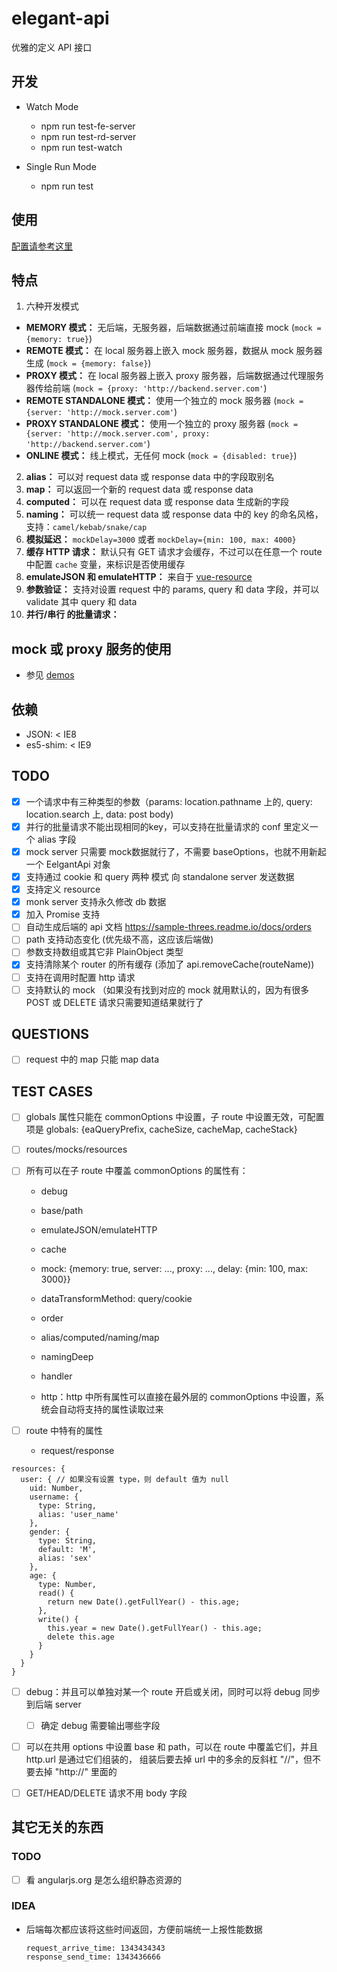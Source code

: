 # elegant-api

优雅的定义 API 接口

## 开发

* Watch Mode

  - npm run test-fe-server
  - npm run test-rd-server
  - npm run test-watch

* Single Run Mode

  - npm run test

## 使用

[配置请参考这里](./src/defaultHttpOptions.jsx)

## 特点

1. 六种开发模式
  * **MEMORY 模式：** 无后端，无服务器，后端数据通过前端直接 mock (`mock = {memory: true}`)
  * **REMOTE 模式：** 在 local 服务器上嵌入 mock 服务器，数据从 mock 服务器生成 (`mock = {memory: false}`)
  * **PROXY  模式：** 在 local 服务器上嵌入 proxy 服务器，后端数据通过代理服务器传给前端 (`mock = {proxy: 'http://backend.server.com'`)
  * **REMOTE STANDALONE 模式：** 使用一个独立的 mock 服务器 (`mock = {server: 'http://mock.server.com'`)
  * **PROXY  STANDALONE 模式：** 使用一个独立的 proxy 服务器 (`mock = {server: 'http://mock.server.com', proxy: 'http://backend.server.com'`)
  * **ONLINE 模式：** 线上模式，无任何 mock (`mock = {disabled: true}`)
2. **alias：** 可以对 request data 或 response data 中的字段取别名
3. **map：** 可以返回一个新的 request data 或 response data
4. **computed：** 可以在 request data 或 response data 生成新的字段
5. **naming：** 可以统一 request data 或 response data 中的 key 的命名风格，支持：`camel/kebab/snake/cap`
6. **模拟延迟：** `mockDelay=3000` 或者 `mockDelay={min: 100, max: 4000}`
7. **缓存 HTTP 请求：** 默认只有 GET 请求才会缓存，不过可以在任意一个 route 中配置 `cache` 变量，来标识是否使用缓存
8. **emulateJSON 和 emulateHTTP：** 来自于 [vue-resource](https://github.com/vuejs/vue-resource/tree/0.5.1#options)
9. **参数验证：** 支持对设置 request 中的 params, query 和 data 字段，并可以 validate 其中 query 和 data
10. **并行/串行 的批量请求：** 


## mock 或 proxy 服务的使用

* 参见 [demos](./demos/pages/)

## 依赖

* JSON: < IE8
* es5-shim: < IE9


## TODO

* [x] 一个请求中有三种类型的参数（params: location.pathname 上的, query: location.search 上, data: post body)
* [x] 并行的批量请求不能出现相同的key，可以支持在批量请求的 conf 里定义一个 alias 字段
* [x] mock server 只需要 mock数据就行了，不需要 baseOptions，也就不用新起一个 EelgantApi 对象
* [x] 支持通过 cookie 和 query 两种 模式 向 standalone server 发送数据
* [x] 支持定义 resource 
* [x] monk server 支持永久修改 db 数据
* [x] 加入 Promise 支持
* [ ] 自动生成后端的 api 文档 https://sample-threes.readme.io/docs/orders
* [ ] path 支持动态变化 (优先级不高，这应该后端做)
* [ ] 参数支持数组或其它非 PlainObject 类型
* [x] 支持清除某个 router 的所有缓存 (添加了 api.removeCache(routeName))
* [ ] 支持在调用时配置 http 请求
* [ ] 支持默认的 mock （如果没有找到对应的 mock 就用默认的，因为有很多 POST 或 DELETE 请求只需要知道结果就行了

## QUESTIONS
* [ ] request 中的 map 只能 map data

## TEST CASES

* [ ] globals 属性只能在 commonOptions 中设置，子 route 中设置无效，可配置项是 
      globals: {eaQueryPrefix, cacheSize, cacheMap, cacheStack}

* [ ] routes/mocks/resources

* [ ] 所有可以在子 route 中覆盖 commonOptions 的属性有：
    - debug
    - base/path
    - emulateJSON/emulateHTTP
    - cache
    - mock: {memory: true, server: ..., proxy: ..., delay: {min: 100, max: 3000}}
    - dataTransformMethod: query/cookie

    - order
    - alias/computed/naming/map
    - namingDeep

    - handler
    - http：http 中所有属性可以直接在最外层的 commonOptions 中设置，系统会自动将支持的属性读取过来

* [ ] route 中特有的属性
    - request/response

```
resources: {
  user: { // 如果没有设置 type，则 default 值为 null
    uid: Number,
    username: {
      type: String,
      alias: 'user_name'
    },
    gender: {
      type: String,
      default: 'M',
      alias: 'sex'
    },
    age: {
      type: Number,
      read() {
        return new Date().getFullYear() - this.age;
      },
      write() {
        this.year = new Date().getFullYear() - this.age;
        delete this.age
      }
    }
  }
}
```


* [ ] debug：并且可以单独对某一个 route 开启或关闭，同时可以将 debug 同步到后端 server
  - [ ] 确定 debug 需要输出哪些字段

* [ ] 可以在共用 options 中设置 base 和 path，可以在 route 中覆盖它们，并且 http.url 是通过它们组装的，
      组装后要去掉 url 中的多余的反斜杠 "//"，但不要去掉 "http://" 里面的


* [ ] GET/HEAD/DELETE 请求不用 body 字段





## 其它无关的东西

### TODO

* [ ] 看 angularjs.org 是怎么组织静态资源的


### IDEA

* 后端每次都应该将这些时间返回，方便前端统一上报性能数据

  ```
  request_arrive_time: 1343434343
  response_send_time: 1343436666
  ```
